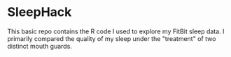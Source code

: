 # SleepHack
This basic repo contains the R code I used to explore my FitBit sleep data.  I primarily compared the quality of my sleep under the "treatment" of two distinct mouth guards.
